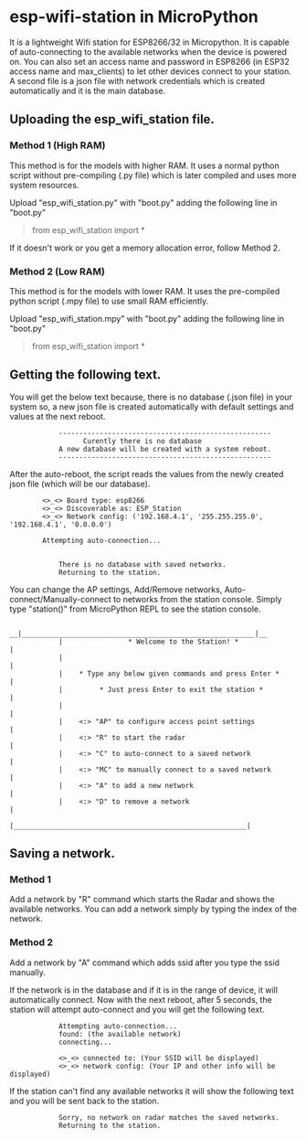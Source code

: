 # esp-wifi-station in MicroPython

It is a lightweight Wifi station for ESP8266/32 in Micropython. It is capable of auto-connecting to the available networks when the device is powered on. You can also set an access name and password in ESP8266 (in ESP32 access name and max_clients) to let other devices connect to your station. 
A second file is a json file with network credentials which is created automatically and it is the main database.

## Uploading the esp_wifi_station file.

### Method 1 (High RAM)
This method is for the models with higher RAM. It uses a normal python script without pre-compiling (.py file) which is later compiled and uses more system resources.

Upload "esp_wifi_station.py" with "boot.py" adding the following line in "boot.py"
> from esp_wifi_station import *

If it doesn't work or you get a memory allocation error, follow Method 2.


### Method 2 (Low RAM)
This method is for the models with lower RAM. It uses the pre-compiled python script (.mpy file) to use small RAM efficiently.

Upload "esp_wifi_station.mpy" with "boot.py" adding the following line in "boot.py"
> from esp_wifi_station import *

## Getting the following text.
You will get the below text because, there is no database (.json file) in your system so, a new json file is created automatically with default settings and values at the next reboot.

				----------------------------------------------------
					  Curently there is no database
				A new database will be created with a system reboot.
				----------------------------------------------------

After the auto-reboot, the script reads the values from the newly created json file (which will be our database).

			<>_<> Board type: esp8266
			<>_<> Discoverable as: ESP_Station
			<>_<> Network config: ('192.168.4.1', '255.255.255.0', '192.168.4.1', '0.0.0.0')

			Attempting auto-connection...


			    There is no database with saved networks.
			    Returning to the station.
                
You can change the AP settings, Add/Remove networks, Auto-connect/Manually-connect to networks from the station console.
Simply type "station()" from MicroPython REPL to see the station console.

			  __|_________________________________________________________|__
			    |                * Welcome to the Station! *              |
			    |                                                         |
			    |    * Type any below given commands and press Enter *    |
			    |         * Just press Enter to exit the station *        |
			    |                                                         |
			    |    <:> "AP" to configure access point settings          |
			    |    <:> "R" to start the radar                           |
			    |    <:> "C" to auto-connect to a saved network           |
			    |    <:> "MC" to manually connect to a saved network      |
			    |    <:> "A" to add a new network                         |
			    |    <:> "D" to remove a network                          |
			    |_________________________________________________________|


## Saving a network.

### Method 1
Add a network by "R" command which starts the Radar and shows the available networks. You can add a network simply by typing the index of the network.

### Method 2
Add a network by "A" command which adds ssid after you type the ssid manually.


If the network is in the database and if it is in the range of device, it will automatically connect.
Now with the next reboot, after 5 seconds, the station will attempt auto-connect and you will get the following text.


				Attempting auto-connection...
				found: (the available network)
				connecting...

				<>_<> connected to: (Your SSID will be displayed)
				<>_<> network config: (Your IP and other info will be displayed)


If the station can't find any available networks it will show the following text and you will be sent back to the station.


			    Sorry, no network on radar matches the saved networks.
			    Returning to the station.	
			    
